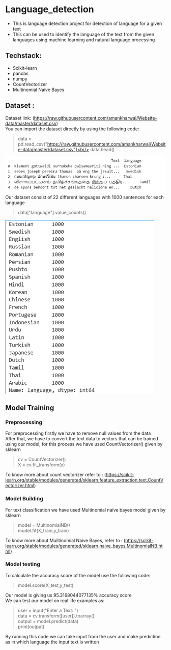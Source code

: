 # Language_detection
* This is language detection project for detection of language for a given text
* This can be used to identify the language of the text from the given languages using machine learning and natural language processing
## Techstack:
* Scikit-learn
* pandas
* numpy
* CountVectorizer
* Multinomial Naive Bayes

## Dataset :
Dataset link: 
(https://raw.githubusercontent.com/amankharwal/Website-data/master/dataset.csv)<br/>
You can import the dataset directly by using the following code:
>data = pd.read_csv("https://raw.githubusercontent.com/amankharwal/Website-data/master/dataset.csv")<br/>
>data.head()

![](https://github.com/lakshayd760/Language_detection/blob/main/Images/Annotation%202023-09-20%20131815.png)<br/>
Our dataset consist of 22 different languages with 1000 sentences for each language
> data["language"].value_counts()

![](https://github.com/lakshayd760/Language_detection/blob/main/Images/Annotation%202023-09-20%20132109.png)<br/>
## Model Training
### Preprocessing 
For preprocessing firstly we have to remove null values from the data<br/>
After that, we have to convert the text data to vectors that can be trained using our model, for this process we have used CountVectorizer() given by sklearn
>cv = CountVectorizer()<br/>
>X = cv.fit_transform(x)

To know more about count vectorizer refer to :
(https://scikit-learn.org/stable/modules/generated/sklearn.feature_extraction.text.CountVectorizer.html)
<br/>
### Model Building
For text classification we have used Multinomial naive bayes model given by sklearn
>model = MultinomialNB()<br/>
>model.fit(X_train,y_train)

To know more about Muiltinomial Naive Bayes, refer to :
(https://scikit-learn.org/stable/modules/generated/sklearn.naive_bayes.MultinomialNB.html)

### Model testing
To calculate the accuracy score of the model use the following code:
>model.score(X_test,y_test)

Our model is giving us 95.3168044077135% accuracy score<br/>
We can test our model on real life examples as:
>user = input("Enter a Text: ")      <br/>
>data = cv.transform([user]).toarray()      <br/>
>output = model.predict(data)            <br/>
>print(output)

By running this code we can take input from the user and make prediction as in which language the input text is written
